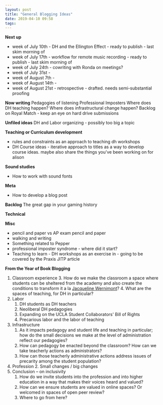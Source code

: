 ```yaml
---
layout: post
title: "General Blogging Ideas"
date: 2019-04-10 09:58
tags:
---
```


**Next up**
* week of July 10th - DH and the Ellington Effect - ready to publish - last skim morning of
* week of July 17th - workflow for remote music recording - ready to publish - last skim morning of
* week of July 24th - cowriting with Ronda on meetings?
* week of July 31st - 
* week of August 7th - 
* week of August 14th - 
* week of August 21st - retrospective - drafted. needs semi-substantial proofing

**Now writing**
Pedagogies of listening
Professional Imposters
Where does DH teaching happen?
Where does infrastructural change happen?
Backlog on Royal Match - keep an eye on hard drive submissions

**Unfiled ideas**
DH and Labor organizing - possibly too big a topic

**Teaching or Curriculum development**
* rules and constraints as an approach to teaching dh workshops
* DH Course ideas - iterative approach to titles as a way to develop course ideas. maybe also share the things you've been working on for alison

**Sound studies**
* How to work with sound fonts

**Meta**
* How to develop a blog post

**Backlog**
The great gap in your gaming history

**Technical**

**Misc**
* pencil and paper vs AP exam pencil and paper
* walking and writing
* Something related to Pepper
* professional imposter syndrome - where did it start?
* Teaching to learn - DH workshops as an exercise in - going to be covered by the Praxis JITP article

**From the Year of Book Blogging**


1. Classroom experience
    3. How do we make the classroom a space where students can be sheltered from the academy and also create the conditions to transform it a la [Jacqueline Wernimont](https://jwernimont.com/)?
    4. What are the spaces of teaching, for DH in particular?
2. Labor
    1. DH students as DH teachers
    2. Neoliberal DH pedagogies
    3. Expanding on the UCLA Student Collaborators' Bill of Rights
    4. Precarious labor and the labor of teaching
3. Infrastructure
    1. As it impacts pedagogy and student life and teaching in particular; how do the small decisions we make at the level of administration reflect our pedagogies?
    2. How can pedagogy be enacted beyond the classroom? How can we take teacherly actions as administrators?
    3. How can those teacherly administrative actions address issues of precarity among the student population?
4. Profession
    2. Small changes / big changes
5. Conclusion – on inclusivity
    1. How do we invite students into the profession and into higher education in a way that makes their voices heard and valued?
    2. How can we ensure students are valued in online spaces? Or welcomed in spaces of open peer review?
    3. Where to go from here?